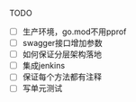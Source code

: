 

TODO
- [ ] 生产环境，go.mod不用pprof 
- [ ] swagger接口增加参数
- [ ] 如何保证分层架构落地
- [ ] 集成jenkins
- [ ] 保证每个方法都有注释
- [ ] 写单元测试
